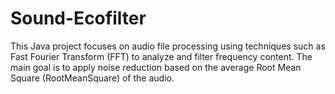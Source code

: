 # Sound-Ecofilter

This Java project focuses on audio file processing using techniques such as Fast Fourier Transform (FFT) to analyze and filter frequency content. The main goal is to apply noise reduction based on the average Root Mean Square (RootMeanSquare) of the audio.
